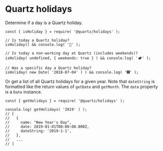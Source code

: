 # Quartz holidays

Determine if a day is a Quartz holiday.

```
const { isHoliday } = require( '@quartz/holidays' );

// Is today a Quartz holiday?
isHoliday() && console.log( '🙌' );

// Is today a non-working day at Quartz (includes weekends)?
isHoliday( undefined, { weekends: true } ) && console.log( '🏕️' );

// Was a specific day a Quartz holiday?
isHoliday( new Date( '2018-07-04' ) ) && console.log( '🎆' );
```

Or get a list of all Quartz holidays for a given year. Note that `dateString` is
formatted like the return values of `getDate` and `getMonth`. The `date`
property is a `Date` instance.

```
const { getHolidays } = require( '@quartz/holidays' );

console.log( getHolidays( '2019' ) );
// [
//   {
//     name: "New Year's Day",
//     date: 2019-01-01T00:00:00.000Z,
//     dateString: '2019-1-1',
//   },
//   ...
// ]
```

